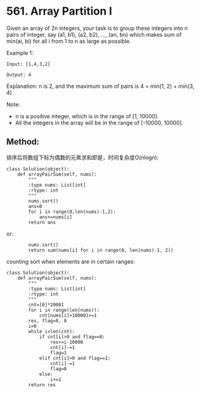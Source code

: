 # 561. Array Partition I

Given an array of 2n integers, your task is to group these integers into n pairs of integer, say (a1, b1), (a2, b2), ..., (an, bn) which makes sum of min(ai, bi) for all i from 1 to n as large as possible.

Example 1:

    Input: [1,4,3,2]

    Output: 4

Explanation: n is 2, and the maximum sum of pairs is 4 = min(1, 2) + min(3, 4).

Note:
- n is a positive integer, which is in the range of [1, 10000].
- All the integers in the array will be in the range of [-10000, 10000].

## Method:

排序后将数组下标为偶数的元素求和即是，时间复杂度O(nlogn):

    class Solution(object):
        def arrayPairSum(self, nums):
            """
            :type nums: List[int]
            :rtype: int
            """
            nums.sort()
            ans=0
            for i in range(0,len(nums)-1,2):
                ans+=nums[i]
            return ans
or: 

            nums.sort()
            return sum(nums[i] for i in range(0, len(nums)-1, 2))
            
counting sort when elements are in certain ranges:

    class Solution(object):
        def arrayPairSum(self, nums):
            """
            :type nums: List[int]
            :rtype: int
            """
            cnt=[0]*20001
            for i in range(len(nums)):
                cnt[nums[i]+10000]+=1
            res, flag=0, 0
            i=0
            while i<len(cnt):
                if cnt[i]>0 and flag==0:
                    res+=i-10000
                    cnt[i]-=1
                    flag=1
                elif cnt[i]>0 and flag==1:
                    cnt[i]-=1
                    flag=0
                else:
                    i+=1
            return res